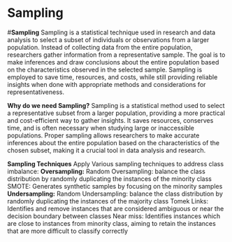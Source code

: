 # Sampling
#**Sampling**
Sampling is a statistical technique used in research and data analysis to select a subset of individuals or observations from a larger population. Instead of collecting data from the entire population, researchers gather information from a representative sample. The goal is to make inferences and draw conclusions about the entire population based on the characteristics observed in the selected sample. Sampling is employed to save time, resources, and costs, while still providing reliable insights when done with appropriate methods and considerations for representativeness.

**Why do we need Sampling?**
Sampling is a statistical method used to select a representative subset from a larger population, providing a more practical and cost-efficient way to gather insights. It saves resources, conserves time, and is often necessary when studying large or inaccessible populations. Proper sampling allows researchers to make accurate inferences about the entire population based on the characteristics of the chosen subset, making it a crucial tool in data analysis and research.

**Sampling Techniques**
Apply Various sampling techniques to address class imbalance:
**Oversampling:**
Random Oversampling: balance the class distribution by randomly duplicating the instances of the minority class
SMOTE: Generates synthetic samples by focusing on the minority samples
**Undersampling:**
Random Undersampling: balance the class distribution by randomly duplicating the instances of the majority class
Tomek Links: Identifies and remove instances that are considered ambiguous or near the decision boundary between classes
Near miss: Identifies instances which are close to instances from minority class, aiming to retain the instances that are more difficult to classify correctly










